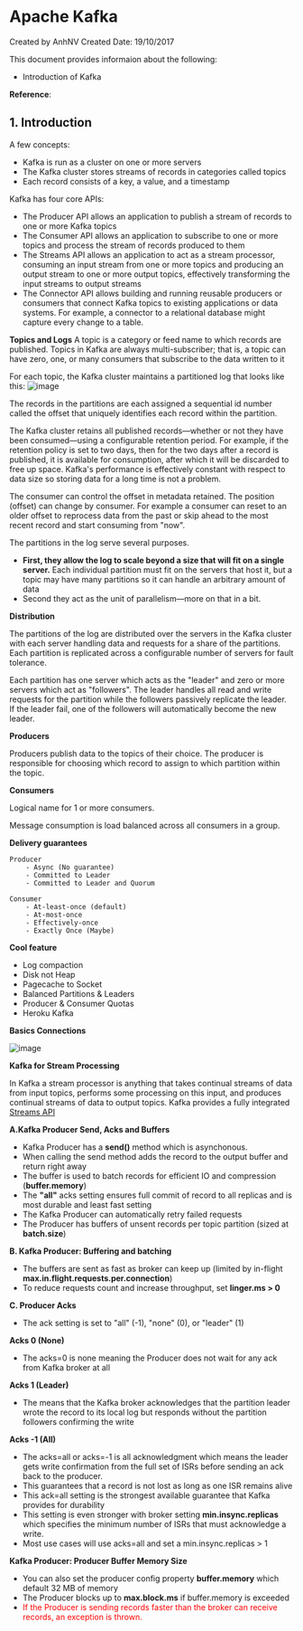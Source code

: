 # Apache Kafka
Created by AnhNV Created Date: 19/10/2017

This document provides informaion about the following:

- Introduction of Kafka

**Reference**:


## 1. Introduction

A few concepts:
- Kafka is run as a cluster on one or more servers
- The Kafka cluster stores streams of records in categories called topics
- Each record consists of a key, a value, and a timestamp

Kafka has four core APIs:
- The Producer API allows an application to publish a stream of records to one or more Kafka topics
- The Consumer API allows an application to subscribe to one or more topics and process the stream of records produced to them
- The Streams API allows an application to act as a stream processor, consuming an input stream from one or more topics and producing an output stream to one or more output topics, effectively transforming the input streams to output streams
- The Connector API allows building and running reusable producers or consumers that connect Kafka topics to existing applications or data systems. For example, a connector to a relational database might capture every change to a table.

**Topics and Logs**
A topic is a category or feed name to which records are published. Topics in Kafka are always multi-subscriber; that is, a topic can have zero, one, or many consumers that subscribe to the data written to it

For each topic, the Kafka cluster maintains a partitioned log that looks like this:
![image](https://user-images.githubusercontent.com/14268190/31761248-7966a410-b4e1-11e7-931b-6760b7163139.png)

The records in the partitions are each assigned a sequential id number called the offset that uniquely identifies each record within the partition.

The Kafka cluster retains all published records—whether or not they have been consumed—using a configurable retention period. For example, if the retention policy is set to two days, then for the two days after a record is published, it is available for consumption, after which it will be discarded to free up space. Kafka's performance is effectively constant with respect to data size so storing data for a long time is not a problem.

The consumer can control the offset in metadata retained. The position (offset) can change by consumer. For example a consumer can reset to an older offset to reprocess data from the past or skip ahead to the most recent record and start consuming from "now".

The partitions in the log serve several purposes. 
- **First, they allow the log to scale beyond a size that will fit on a single server.** Each individual partition must fit on the servers that host it, but a topic may have many partitions so it can handle an arbitrary amount of data
- Second they act as the unit of parallelism—more on that in a bit.

**Distribution**

The partitions of the log are distributed over the servers in the Kafka cluster with each server handling data and requests for a share of the partitions. Each partition is replicated across a configurable number of servers for fault tolerance.

Each partition has one server which acts as the "leader" and zero or more servers which act as "followers". The leader handles all read and write requests for the partition while the followers passively replicate the leader. If the leader fail, one of the followers will automatically become the new leader.

**Producers**

Producers publish data to the topics of their choice. The producer is responsible for choosing which record to assign to which partition within the topic.

**Consumers**

Logical name for 1 or more consumers.

Message consumption is load balanced across all consumers in a group.

**Delivery guarantees**

    Producer
        - Async (No guarantee)
        - Committed to Leader
        - Committed to Leader and Quorum

    Consumer
        - At-least-once (default)
        - At-most-once
        - Effectively-once
        - Exactly Once (Maybe)
    
**Cool feature**    

- Log compaction
- Disk not Heap
- Pagecache to Socket
- Balanced Partitions & Leaders
- Producer & Consumer Quotas
- Heroku Kafka

**Basics Connections**

![image](https://user-images.githubusercontent.com/14268190/31810791-30e33070-b5a7-11e7-8a72-91bf2260853f.png)

**Kafka for Stream Processing**

In Kafka a stream processor is anything that takes continual streams of data from input topics, performs some processing on this input, and produces continual streams of data to output topics. Kafka provides a fully integrated [Streams API](https://kafka.apache.org/documentation/streams/)

**A.Kafka Producer Send, Acks and Buffers**

- Kafka Producer has a __send()__ method which is asynchonous.
- When calling the send method adds the record to the output buffer and return right away
- The buffer is used to batch records for efficient IO and compression (__buffer.memory__)
- The __"all"__ acks setting ensures full commit of record to all replicas and is most durable and least fast setting
- The Kafka Producer can automatically retry failed requests
- The Producer has buffers of unsent records per topic partition (sized at __batch.size__)

**B. Kafka Producer: Buffering and batching**

- The buffers are sent as fast as broker can keep up (limited by in-flight __max.in.flight.requests.per.connection__)
- To reduce requests count and increase throughput, set __linger.ms > 0__

**C. Producer Acks**

- The ack setting is set to "all" (-1), "none" (0), or "leader" (1)

**Acks 0 (None)**

- The acks=0 is none meaning the Producer does not wait for any ack from Kafka broker at all

**Acks 1 (Leader)**

- The means that the Kafka broker acknowledges that the partition leader wrote the record to its local log but responds without the partition followers confirming the write

**Acks -1 (All)**

- The acks=all or acks=-1 is all acknowledgment which means the leader gets write confirmation from the full set of ISRs before sending an ack back to the producer.
- This guarantees that a record is not lost as long as one ISR remains alive
- This ack=all setting is the strongest available guarantee that Kafka provides for durability
- This setting is even stronger with broker setting __min.insync.replicas__ which specifies the minimum number of ISRs that must acknowledge a write.
- Most use cases will use acks=all and set a min.insync.replicas > 1

**Kafka Producer: Producer Buffer Memory Size**

- You can also set the producer config property __buffer.memory__ which default 32 MB of memory
- The Producer blocks up to __max.block.ms__ if buffer.memory is exceeded
- <span style="color:red">If the Producer is sending records faster than the broker can receive records, an exception is thrown.</span>
